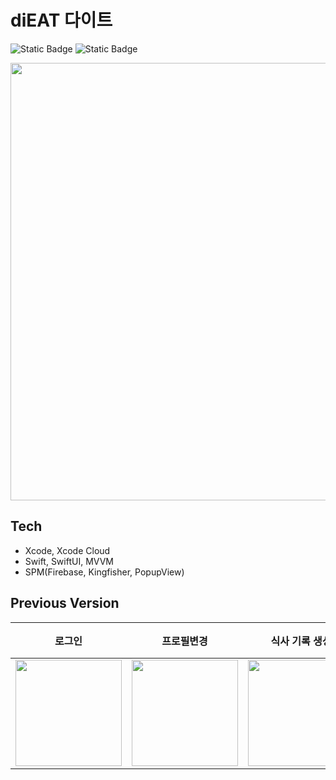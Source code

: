 # diEAT 다이트
![Static Badge](https://img.shields.io/badge/version-1.2.0-orange)  ![Static Badge](https://img.shields.io/badge/iOS-16.0%2B-yellow)


<img src="https://github.com/dayo2n/diEAT/assets/57654681/b7de6a80-7d76-47ad-8b59-85fad8ce6864" width=700>


## Tech
- Xcode, Xcode Cloud
- Swift, SwiftUI, MVVM
- SPM(Firebase, Kingfisher, PopupView)


## Previous Version
| 로그인 | 프로필변경 | 식사 기록 생성 | 식단 기록 단일 조회 및 수정 |
|---|---|---|---|
| <img src="https://user-images.githubusercontent.com/57654681/202905866-4ae8a1fc-9c99-49f8-925d-ca77b19ef94a.gif" width="170"/> | <img src="https://user-images.githubusercontent.com/57654681/202905856-96c04b05-bf3a-4ba7-a8a1-613afc61132f.gif" width="170"/> | <img src="https://user-images.githubusercontent.com/57654681/202908991-eba45c00-0ea4-4799-a5e9-9e0df0b8de99.gif" width="170"/> | <img src="https://user-images.githubusercontent.com/57654681/202905897-fa8546f4-3c29-4320-8209-99abd76e2ce5.gif" width="170"/> |
